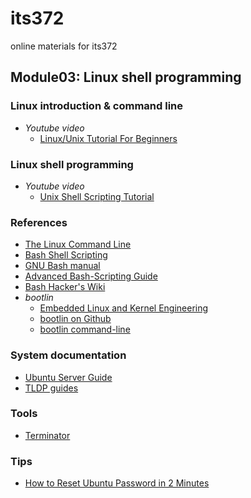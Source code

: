 # its372
online materials for its372


## Module03: Linux shell programming

### Linux introduction & command line

* _Youtube video_
  * [Linux/Unix Tutorial For Beginners](https://www.youtube.com/playlist?list=PLckPQEKYlbxebubMWdjcGR7K_ukm35ZjN)


### Linux shell programming

* _Youtube video_
  * [Unix Shell Scripting Tutorial](https://www.youtube.com/playlist?list=PL18DF64CBBAEAAE77)

### References
* [The Linux Command Line](http://linuxcommand.org/tlcl.php)
* [Bash Shell Scripting](https://en.wikibooks.org/wiki/Bash_Shell_Scripting)
* [GNU Bash manual](https://www.gnu.org/software/bash/manual/)
* [Advanced Bash-Scripting Guide](https://www.tldp.org/LDP/abs/html/)
* [Bash Hacker's Wiki](https://wiki-dev.bash-hackers.org)
* _bootlin_
  * [Embedded Linux and Kernel Engineering](https://bootlin.com/)
  * [bootlin on Github](https://github.com/bootlin/training-materials)
  * [bootlin command-line](https://bootlin.com/doc/legacy/command-line/)




### System documentation
* [Ubuntu Server Guide](https://help.ubuntu.com/lts/serverguide/index.html)
* [TLDP guides](https://www.tldp.org/guides.html)


### Tools
* [Terminator ](https://gnometerminator.blogspot.com/p/introduction.html)

### Tips
* [How to Reset Ubuntu Password in 2 Minutes](https://itsfoss.com/how-to-hack-ubuntu-password/)


